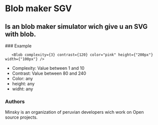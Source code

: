 # Blob maker SGV

## Is an blob maker simulator wich give u an SVG with blob.


### Example

```
   <Blob complexity={3} contrast={120} color="pink" height={"200px"} width={"100px"} /> 
```
 
- Complexity: Value between 1 and 10
- Contrast: Value between 80 and 240
- Color: any
- height: any
- widht: any



### Authors

Minsky is an organization of peruvian developers wich work on Open source projects.

